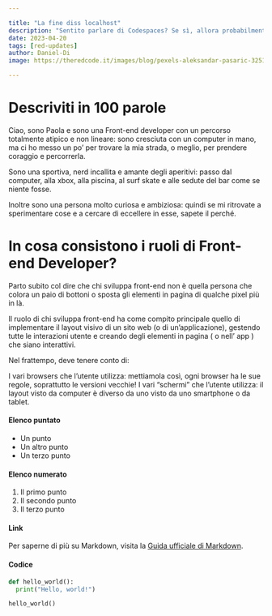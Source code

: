 ```yaml
---

title: "La fine diss localhost"
description: "Sentito parlare di Codespaces? Se sì, allora probabilmente la fine di un’era si avvicina: entro dieci anni “localhost” non sarà più utilizzato, e il codice verrà presto sviluppato su piattaforme diverse dal nostro PC."
date: 2023-04-20
tags: [red-updates]
author: Daniel-Di
image: https://theredcode.it/images/blog/pexels-aleksandar-pasaric-325185.webp

---
```

# Descriviti in 100 parole

Ciao, sono Paola e sono una Front-end developer con un percorso totalmente atipico e non lineare: sono cresciuta con un computer in mano, ma ci ho messo un po’ per trovare la mia strada, o meglio, per prendere coraggio e percorrerla.

Sono una sportiva, nerd incallita e amante degli aperitivi: passo dal computer, alla xbox, alla piscina, al surf skate e alle sedute del bar come se niente fosse.

Inoltre sono una persona molto curiosa e ambiziosa: quindi se mi ritrovate a sperimentare cose e a cercare di eccellere in esse, sapete il perché.

# In cosa consistono i ruoli di Front-end Developer?

Parto subito col dire che chi sviluppa front-end non è quella persona che colora un paio di bottoni o sposta gli elementi in pagina di qualche pixel più in là.

Il ruolo di chi sviluppa front-end ha come compito principale quello di implementare il layout visivo di un sito web (o di un’applicazione), gestendo tutte le interazioni utente e creando degli elementi in pagina ( o nell’ app ) che siano interattivi.

Nel frattempo, deve tenere conto di:

I vari browsers che l’utente utilizza: mettiamola così, ogni browser ha le sue regole, soprattutto le versioni vecchie!
I vari “schermi” che l’utente utilizza: il layout visto da computer è diverso da uno visto da uno smartphone o da tablet.
#### Elenco puntato

* Un punto
* Un altro punto
* Un terzo punto

#### Elenco numerato

1. Il primo punto
2. Il secondo punto
3. Il terzo punto

#### Link

Per saperne di più su Markdown, visita la [Guida ufficiale di Markdown](https://daringfireball.com/projects/markdown/).



#### Codice

```python
def hello_world():
  print("Hello, world!")

hello_world()


